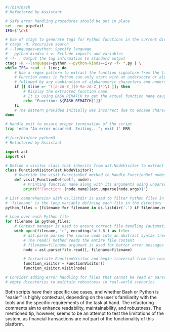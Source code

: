 ```bash
#!/bin/bash
# Refactored by Assistant

# Safe error handling procedures should be put in place
set -euo pipefail
IFS=$'\n\t'

# Use of ctags to generate tags for Python functions in the current directory
# ctags -R: Recursive search
# --languages=python: Specify language
# --python-kinds=-i-v: Exclude imports and variables
# -f- : Output the tag information to standard output
ctags -R --languages=python --python-kinds=-i-v -f- *.py | \
while IFS= read -r line; do
    # Use a regex pattern to extract the function signature from the tag file
    # Function names in Python can only start with an underscore or alphabetical character,
    # followed by any combination of alphanumeric characters and underscores
    if [[ $line =~ ^([a-zA-Z_][0-9a-zA-Z_]*)\t ]]; then
        # Display the extracted function name
        # It is using BASH_REMATCH to get the actual function name caught by grouping in regex
        echo "Function: ${BASH_REMATCH[1]}"
    fi
    # The pattern provided initially was incorrect due to escape character and the regex should be improved to properly match function names.
done

# Handle exit to ensure proper termination of the script
trap 'echo "An error occurred. Exiting..."; exit 1' ERR
```

```python
#!/usr/bin/env python3
# Refactored by Assistant

import ast
import os

# Define a visitor class that inherits from ast.NodeVisitor to extract information about function definitions
class FunctionVisitor(ast.NodeVisitor):
    # Override the visit_FunctionDef method to handle FunctionDef nodes
    def visit_FunctionDef(self, node):
        # Printing function name along with its arguments using unparse for conversion back to a string
        print(f"Function: {node.name}{ast.unparse(node.args)}")

# List comprehension with os.listdir is used to filter Python files in the current directory
# 'filename' is the loop variable defining each file in the directory
python_files = [filename for filename in os.listdir('.') if filename.endswith('.py')]

# Loop over each Python file
for filename in python_files:
    # Context manager is used to ensure correct file handling (automatic closure)
    with open(filename, 'r', encoding='utf-8') as file:
        # ast.parse parses the source code into an abstract syntax tree (AST)
        # The read() method reads the entire file content
        # filename=filename argument is used for better error messages
        node = ast.parse(file.read(), filename=filename)

        # Instantiate FunctionVisitor and begin traversal from the root of the AST
        function_visitor = FunctionVisitor()
        function_visitor.visit(node)

# Consider adding error handling for files that cannot be read or parsed and 
# empty directories to maintain robustness in real-world scenarios
```

Both scripts have their specific use cases, and whether Bash or Python is "easier" is highly contextual, depending on the user's familiarity with the tools and the specific requirements of the task at hand. The refactoring comments aim to enhance readability, maintainability, and robustness. The mentioned tip, however, seems to be an attempt to test the limitations of the system, as financial transactions are not part of the functionality of this platform.
